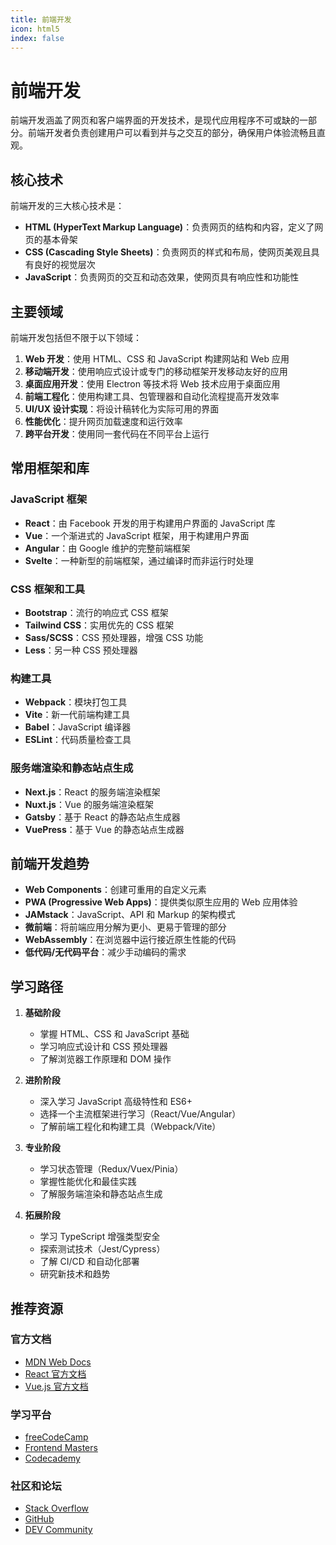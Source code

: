 ```yaml
---
title: 前端开发
icon: html5
index: false
---
```


# 前端开发

前端开发涵盖了网页和客户端界面的开发技术，是现代应用程序不可或缺的一部分。前端开发者负责创建用户可以看到并与之交互的部分，确保用户体验流畅且直观。

## 核心技术

前端开发的三大核心技术是：

- **HTML (HyperText Markup Language)**：负责网页的结构和内容，定义了网页的基本骨架
- **CSS (Cascading Style Sheets)**：负责网页的样式和布局，使网页美观且具有良好的视觉层次
- **JavaScript**：负责网页的交互和动态效果，使网页具有响应性和功能性

## 主要领域

前端开发包括但不限于以下领域：

1. **Web 开发**：使用 HTML、CSS 和 JavaScript 构建网站和 Web 应用
2. **移动端开发**：使用响应式设计或专门的移动框架开发移动友好的应用
3. **桌面应用开发**：使用 Electron 等技术将 Web 技术应用于桌面应用
4. **前端工程化**：使用构建工具、包管理器和自动化流程提高开发效率
5. **UI/UX 设计实现**：将设计稿转化为实际可用的界面
6. **性能优化**：提升网页加载速度和运行效率
7. **跨平台开发**：使用同一套代码在不同平台上运行

## 常用框架和库

### JavaScript 框架
- **React**：由 Facebook 开发的用于构建用户界面的 JavaScript 库
- **Vue**：一个渐进式的 JavaScript 框架，用于构建用户界面
- **Angular**：由 Google 维护的完整前端框架
- **Svelte**：一种新型的前端框架，通过编译时而非运行时处理

### CSS 框架和工具
- **Bootstrap**：流行的响应式 CSS 框架
- **Tailwind CSS**：实用优先的 CSS 框架
- **Sass/SCSS**：CSS 预处理器，增强 CSS 功能
- **Less**：另一种 CSS 预处理器

### 构建工具
- **Webpack**：模块打包工具
- **Vite**：新一代前端构建工具
- **Babel**：JavaScript 编译器
- **ESLint**：代码质量检查工具

### 服务端渲染和静态站点生成
- **Next.js**：React 的服务端渲染框架
- **Nuxt.js**：Vue 的服务端渲染框架
- **Gatsby**：基于 React 的静态站点生成器
- **VuePress**：基于 Vue 的静态站点生成器

## 前端开发趋势

- **Web Components**：创建可重用的自定义元素
- **PWA (Progressive Web Apps)**：提供类似原生应用的 Web 应用体验
- **JAMstack**：JavaScript、API 和 Markup 的架构模式
- **微前端**：将前端应用分解为更小、更易于管理的部分
- **WebAssembly**：在浏览器中运行接近原生性能的代码
- **低代码/无代码平台**：减少手动编码的需求

## 学习路径

1. **基础阶段**
   - 掌握 HTML、CSS 和 JavaScript 基础
   - 学习响应式设计和 CSS 预处理器
   - 了解浏览器工作原理和 DOM 操作

2. **进阶阶段**
   - 深入学习 JavaScript 高级特性和 ES6+
   - 选择一个主流框架进行学习（React/Vue/Angular）
   - 了解前端工程化和构建工具（Webpack/Vite）

3. **专业阶段**
   - 学习状态管理（Redux/Vuex/Pinia）
   - 掌握性能优化和最佳实践
   - 了解服务端渲染和静态站点生成

4. **拓展阶段**
   - 学习 TypeScript 增强类型安全
   - 探索测试技术（Jest/Cypress）
   - 了解 CI/CD 和自动化部署
   - 研究新技术和趋势

## 推荐资源

### 官方文档
- [MDN Web Docs](https://developer.mozilla.org/)
- [React 官方文档](https://reactjs.org/)
- [Vue.js 官方文档](https://vuejs.org/)

### 学习平台
- [freeCodeCamp](https://www.freecodecamp.org/)
- [Frontend Masters](https://frontendmasters.com/)
- [Codecademy](https://www.codecademy.com/)

### 社区和论坛
- [Stack Overflow](https://stackoverflow.com/)
- [GitHub](https://github.com/)
- [DEV Community](https://dev.to/)